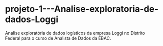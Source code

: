 # projeto-1---Analise-exploratoria-de-dados-Loggi
Analise exploratória de dados logísticos da empresa Loggi no Distrito Federal para o curso  de Analista de Dados da EBAC.
